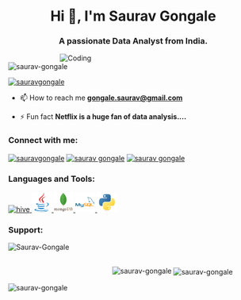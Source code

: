 <h1 align="center">Hi 👋, I'm Saurav Gongale</h1>
<h3 align="center">A passionate Data Analyst from India.</h3>
<img align="right" alt="Coding" width="400" src="https://i.pinimg.com/originals/81/17/8b/81178b47a8598f0c81c4799f2cdd4057.gif">

<p align="left"> <img src="https://komarev.com/ghpvc/?username=saurav-gongale&label=Profile%20views&color=0e75b6&style=flat" alt="saurav-gongale" /> </p>

<p align="left"> <a href="https://twitter.com/sauravgongale" target="blank"><img src="https://img.shields.io/twitter/follow/sauravgongale?logo=twitter&style=for-the-badge" alt="sauravgongale" /></a> </p>

- 📫 How to reach me **gongale.saurav@gmail.com**

- ⚡ Fun fact **Netflix is a huge fan of data analysis....**

<h3 align="left">Connect with me:</h3>
<p align="left">
<a href="https://twitter.com/sauravgongale" target="blank"><img align="center" src="https://raw.githubusercontent.com/rahuldkjain/github-profile-readme-generator/master/src/images/icons/Social/twitter.svg" alt="sauravgongale" height="30" width="40" /></a>
<a href="https://linkedin.com/in/saurav gongale" target="blank"><img align="center" src="https://raw.githubusercontent.com/rahuldkjain/github-profile-readme-generator/master/src/images/icons/Social/linked-in-alt.svg" alt="saurav gongale" height="30" width="40" /></a>
<a href="https://www.hackerrank.com/saurav gongale" target="blank"><img align="center" src="https://raw.githubusercontent.com/rahuldkjain/github-profile-readme-generator/master/src/images/icons/Social/hackerrank.svg" alt="saurav gongale" height="30" width="40" /></a>
</p>

<h3 align="left">Languages and Tools:</h3>
<p align="left"> <a href="https://hive.apache.org/" target="_blank" rel="noreferrer"> <img src="https://www.vectorlogo.zone/logos/apache_hive/apache_hive-icon.svg" alt="hive" width="40" height="40"/> </a> <a href="https://www.java.com" target="_blank" rel="noreferrer"> <img src="https://raw.githubusercontent.com/devicons/devicon/master/icons/java/java-original.svg" alt="java" width="40" height="40"/> </a> <a href="https://www.mongodb.com/" target="_blank" rel="noreferrer"> <img src="https://raw.githubusercontent.com/devicons/devicon/master/icons/mongodb/mongodb-original-wordmark.svg" alt="mongodb" width="40" height="40"/> </a> <a href="https://www.mysql.com/" target="_blank" rel="noreferrer"> <img src="https://raw.githubusercontent.com/devicons/devicon/master/icons/mysql/mysql-original-wordmark.svg" alt="mysql" width="40" height="40"/> </a> <a href="https://www.python.org" target="_blank" rel="noreferrer"> <img src="https://raw.githubusercontent.com/devicons/devicon/master/icons/python/python-original.svg" alt="python" width="40" height="40"/> </a> </p>



<h3 align="left">Support:</h3>












<p><a href="https://www.buymeacoffee.com/Saurav-Gongale"> <img align="left" src="https://cdn.buymeacoffee.com/buttons/v2/default-yellow.png" height="50" width="210" alt="Saurav-Gongale" /></a></p><br><br>

<p><img align="left" src="https://github-readme-stats.vercel.app/api/top-langs?username=saurav-gongale&show_icons=true&locale=en&layout=compact" alt="saurav-gongale" /></p>

<p>&nbsp;<img align="center" src="https://github-readme-stats.vercel.app/api?username=saurav-gongale&show_icons=true&locale=en" alt="saurav-gongale" /></p>

<p><img align="center" src="https://github-readme-streak-stats.herokuapp.com/?user=saurav-gongale&" alt="saurav-gongale" /></p>

